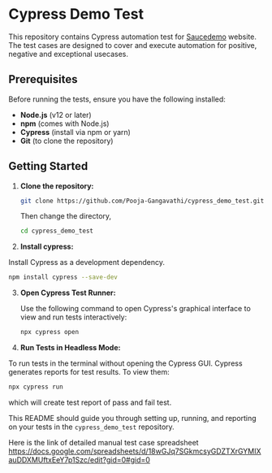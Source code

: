 # Cypress Demo Test

This repository contains Cypress automation test for [Saucedemo](https://www.saucedemo.com/v1/) website. The test cases are designed to cover and execute automation for positive, negative and exceptional usecases.

## Prerequisites

Before running the tests, ensure you have the following installed:

- **Node.js** (v12 or later)
- **npm** (comes with Node.js)
- **Cypress** (install via npm or yarn)
- **Git** (to clone the repository)

## Getting Started

1. **Clone the repository:**

   ```bash
   git clone https://github.com/Pooja-Gangavathi/cypress_demo_test.git
    ```
   Then change the directory,
   ```bash
   cd cypress_demo_test
   ```

3. **Install cypress:**

Install Cypress as a development dependency.
```bash
npm install cypress --save-dev
```

3. **Open Cypress Test Runner:**

   Use the following command to open Cypress's graphical interface to view and run tests interactively:

   ```bash
   npx cypress open
   ```

4. **Run Tests in Headless Mode:**

To run tests in the terminal without opening the Cypress GUI.
Cypress generates reports for test results. To view them:

   ```bash
   npx cypress run
   ```
which will create test report of pass and fail test.

   
This README should guide you through setting up, running, and reporting on your tests in the `cypress_demo_test` repository.


Here is the link of detailed manual test case spreadsheet
https://docs.google.com/spreadsheets/d/18wGJq7SGkmcsyGDZTXrGYMIXauDDXMUftxEeY7p1Szc/edit?gid=0#gid=0
